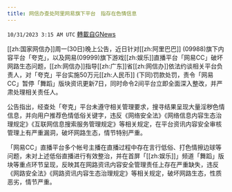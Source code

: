 ```yaml
---
title: 网信办查处阿里网易旗下平台　指存在色情信息
---
```

`10/31/2023 3:15 AM UTC` [轉載自GNews](https://gnews.org/articles/1901857)

[[zh:国家网信办]]周一(30日)晚上公告，近日针对[[zh:阿里巴巴]] (09988)旗下内容平台「夸克」，以及网易(09999)旗下游戏[[zh:娱乐]]直播平台「网易CC」破坏网路生态问题，[[zh:网信办]]指导[[zh:广东]]省[[zh:网信办]]依法约谈相关平台负责人，对「夸克」平台实施50万元[[zh:人民币]] (下同)罚款处罚，责令「网易CC」暂停「舞蹈」版块资讯更新7日，同时命令2间平台立即全面深入整改，并严肃处理相关责任人。

公告指出，经查处「夸克」平台未遵守相关管理要求，搜寻结果呈现大量淫秽色情信息，并向用户推荐色情低俗关键字，违反《网络安全法》《网络信息内容生态治理规定》《互联网信息搜索服务管理规定》等相关规定，在平台资讯内容安全审核管理上有严重漏洞，破坏网路生态，情节特别严重。

「网易CC」直播平台多个帐号主播在直播过程中存在言行低俗、打色情擦边球等问题，未对上述低俗直播进行有效整治，并在首屏「[[zh:娱乐]]」频道「舞蹈」版块等重点环节呈现，反映其在网路资讯内容安全管理责任上存在严重缺失，违反《网路安全法》《网路资讯内容生态治理规定》等相关规定，破坏网路生态，性质恶劣，情节严重。
